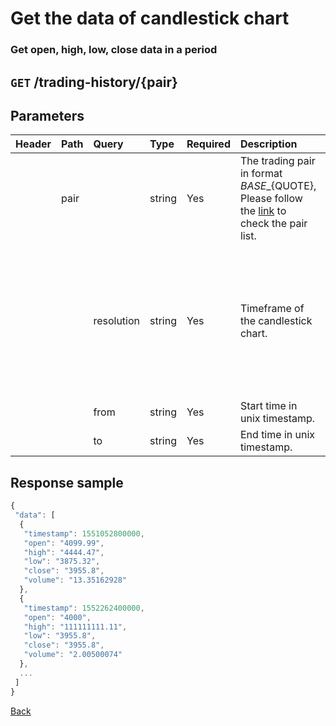 # Get the data of candlestick chart

### Get open, high, low, close data in a period

## `GET` /trading-history/{pair}

## Parameters

| Header | Path | Query | Type | Required | Description | Default | Range | Example |
| :--- | :--- | :--- | :--- | :--- | :--- | :--- | :--- | :--- |
|  | pair |  | string | Yes | The trading pair in format ${BASE}\_${QUOTE}, Please follow the [link](https://www.bitopro.com/fees) to check the pair list. |  |  | bito\_eth |
|  |  | resolution | string | Yes | Timeframe of the candlestick chart. |  | 1m, 5m, 15m, 30m, 1h, 3h, 4h, 6h, 12h, 1d, 1w, 1M | 1h |
|  |  | from | string | Yes | Start time in unix timestamp. |  |  | 1550822974 |
|  |  | to | string | Yes | End time in unix timestamp. |  |  | 1566375034 |

## Response sample

```javascript
{
 "data": [
  {
   "timestamp": 1551052800000,
   "open": "4099.99",
   "high": "4444.47",
   "low": "3875.32",
   "close": "3955.8",
   "volume": "13.35162928"
  },
  {
   "timestamp": 1552262400000,
   "open": "4000",
   "high": "111111111.11",
   "low": "3955.8",
   "close": "3955.8",
   "volume": "2.00500074"
  },
  ...
 ]
}
```

[Back](../rest.md)


